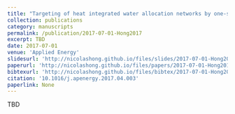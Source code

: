 ```yaml
---
title: "Targeting of heat integrated water allocation networks by one-step MILP formulation"
collection: publications
category: manuscripts
permalink: /publication/2017-07-01-Hong2017
excerpt: TBD
date: 2017-07-01
venue: 'Applied Energy'
slidesurl: 'http://nicolashong.github.io/files/slides/2017-07-01-Hong2017.pdf'
paperurl: 'http://nicolashong.github.io/files/papers/2017-07-01-Hong2017.pdf'
bibtexurl: 'http://nicolashong.github.io/files/bibtex/2017-07-01-Hong2017.bib'
citation: '10.1016/j.apenergy.2017.04.003'
paperlink: None
---
```


TBD
